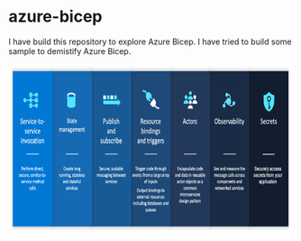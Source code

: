 # azure-bicep
I have build this repository to explore Azure Bicep. I have tried to build some sample to demistify Azure Bicep.

<img src="https://github.com/khanasif1/Simply-Dapr/blob/7e2b703ccc84e6f977e50a8dd7afe7283d2fcd33/img/dapr-components.png" alt="DAPR" height="300">


